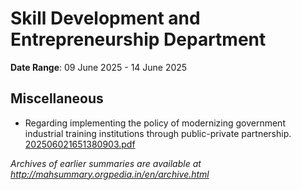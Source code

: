 # Skill Development and Entrepreneurship Department

**Date Range**: 09 June 2025 - 14 June 2025


## Miscellaneous
- Regarding implementing the policy of modernizing government industrial training institutions through public-private partnership.\
  [202506021651380903.pdf](https://gr.maharashtra.gov.in/Site/Upload/Government%20Resolutions/English/202506021651380903.pdf)


*Archives of earlier summaries are available at http://mahsummary.orgpedia.in/en/archive.html*